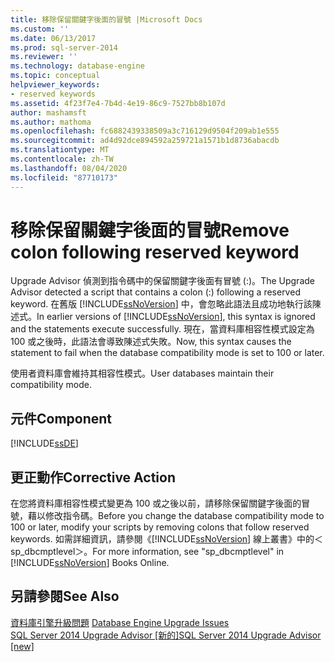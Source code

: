 ```yaml
---
title: 移除保留關鍵字後面的冒號 |Microsoft Docs
ms.custom: ''
ms.date: 06/13/2017
ms.prod: sql-server-2014
ms.reviewer: ''
ms.technology: database-engine
ms.topic: conceptual
helpviewer_keywords:
- reserved keywords
ms.assetid: 4f23f7e4-7b4d-4e19-86c9-7527bb8b107d
author: mashamsft
ms.author: mathoma
ms.openlocfilehash: fc6882439338509a3c716129d9504f209ab1e555
ms.sourcegitcommit: ad4d92dce894592a259721a1571b1d8736abacdb
ms.translationtype: MT
ms.contentlocale: zh-TW
ms.lasthandoff: 08/04/2020
ms.locfileid: "87710173"
---
```

# <a name="remove-colon-following-reserved-keyword"></a><span data-ttu-id="4c1e1-102">移除保留關鍵字後面的冒號</span><span class="sxs-lookup"><span data-stu-id="4c1e1-102">Remove colon following reserved keyword</span></span>
  <span data-ttu-id="4c1e1-103">Upgrade Advisor 偵測到指令碼中的保留關鍵字後面有冒號 (:)。</span><span class="sxs-lookup"><span data-stu-id="4c1e1-103">The Upgrade Advisor detected a script that contains a colon (:) following a reserved keyword.</span></span> <span data-ttu-id="4c1e1-104">在舊版 [!INCLUDE[ssNoVersion](../../includes/ssnoversion-md.md)] 中，會忽略此語法且成功地執行該陳述式。</span><span class="sxs-lookup"><span data-stu-id="4c1e1-104">In earlier versions of [!INCLUDE[ssNoVersion](../../includes/ssnoversion-md.md)], this syntax is ignored and the statements execute successfully.</span></span> <span data-ttu-id="4c1e1-105">現在，當資料庫相容性模式設定為 100 或之後時，此語法會導致陳述式失敗。</span><span class="sxs-lookup"><span data-stu-id="4c1e1-105">Now, this syntax causes the statement to fail when the database compatibility mode is set to 100 or later.</span></span>  
  
 <span data-ttu-id="4c1e1-106">使用者資料庫會維持其相容性模式。</span><span class="sxs-lookup"><span data-stu-id="4c1e1-106">User databases maintain their compatibility mode.</span></span>  
  
## <a name="component"></a><span data-ttu-id="4c1e1-107">元件</span><span class="sxs-lookup"><span data-stu-id="4c1e1-107">Component</span></span>  
 [!INCLUDE[ssDE](../../includes/ssde-md.md)]  
  
## <a name="corrective-action"></a><span data-ttu-id="4c1e1-108">更正動作</span><span class="sxs-lookup"><span data-stu-id="4c1e1-108">Corrective Action</span></span>  
 <span data-ttu-id="4c1e1-109">在您將資料庫相容性模式變更為 100 或之後以前，請移除保留關鍵字後面的冒號，藉以修改指令碼。</span><span class="sxs-lookup"><span data-stu-id="4c1e1-109">Before you change the database compatibility mode to 100 or later, modify your scripts by removing colons that follow reserved keywords.</span></span> <span data-ttu-id="4c1e1-110">如需詳細資訊，請參閱《[!INCLUDE[ssNoVersion](../../includes/ssnoversion-md.md)] 線上叢書》中的＜sp_dbcmptlevel＞。</span><span class="sxs-lookup"><span data-stu-id="4c1e1-110">For more information, see "sp_dbcmptlevel" in [!INCLUDE[ssNoVersion](../../includes/ssnoversion-md.md)] Books Online.</span></span>  
  
## <a name="see-also"></a><span data-ttu-id="4c1e1-111">另請參閱</span><span class="sxs-lookup"><span data-stu-id="4c1e1-111">See Also</span></span>  
 <span data-ttu-id="4c1e1-112">[資料庫引擎升級問題](../../../2014/sql-server/install/database-engine-upgrade-issues.md) </span><span class="sxs-lookup"><span data-stu-id="4c1e1-112">[Database Engine Upgrade Issues](../../../2014/sql-server/install/database-engine-upgrade-issues.md) </span></span>  
 [<span data-ttu-id="4c1e1-113">SQL Server 2014 Upgrade Advisor &#91;新的&#93;</span><span class="sxs-lookup"><span data-stu-id="4c1e1-113">SQL Server 2014 Upgrade Advisor &#91;new&#93;</span></span>](sql-server-2014-upgrade-advisor.md)  
  
  

